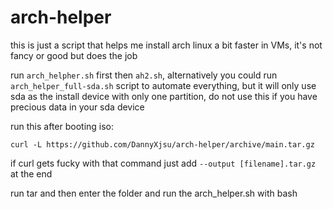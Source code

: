 # arch-helper
this is just a script that helps me install arch linux a bit faster  in VMs, it's not fancy or good but does the job

run ``arch_helpher.sh`` first then ``ah2.sh``, alternatively you could run ``arch_helper_full-sda.sh`` script to automate everything, but it will only use sda as the install device with only one partition, do not use this if you have precious data in your sda device

run this after booting iso:

``curl -L https://github.com/DannyXjsu/arch-helper/archive/main.tar.gz``

if curl gets fucky with that command just add `--output [filename].tar.gz` at the end

run tar and then enter the folder and run the arch_helper.sh with bash
